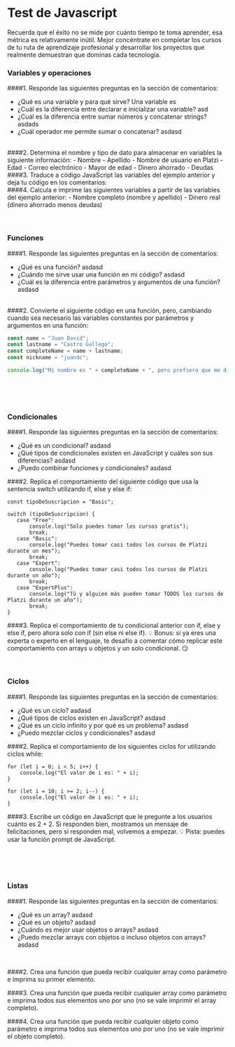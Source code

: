 # Test de Javascript

Recuerda que el éxito no se mide por cuánto tiempo te toma aprender, esa métrica es relativamente inútil. Mejor concéntrate en completar los cursos de tu ruta de aprendizaje profesional y desarrollar los proyectos que realmente demuestran que dominas cada tecnología.
<br>

### Variables y operaciones

####1. Responde las siguientes preguntas en la sección de comentarios:

- ¿Qué es una variable y para qué sirve?
		Una variable es
- ¿Cuál es la diferencia entre declarar e inicializar una variable?
		asd
- ¿Cuál es la diferencia entre sumar números y concatenar strings?
		asdads
- ¿Cuál operador me permite sumar o concatenar?
		asdasd


<br>
####2. Determina el nombre y tipo de dato para almacenar en variables la siguiente información:
- Nombre
- Apellido
- Nombre de usuario en Platzi
- Edad
- Correo electrónico
- Mayor de edad
- Dinero ahorrado
- Deudas

<br>
####3. Traduce a código JavaScript las variables del ejemplo anterior y deja tu código en los comentarios:

    

<br>
####4. Calcula e imprime las siguientes variables a partir de las variables del ejemplo anterior:
- Nombre completo (nombre y apellido)
- Dinero real (dinero ahorrado menos deudas)

<br>
<br>
<br>

### Funciones

####1. Responde las siguientes preguntas en la sección de comentarios:

- ¿Qué es una función?
		asdasd
- ¿Cuándo me sirve usar una función en mi código?
		asdasd
- ¿Cuál es la diferencia entre parámetros y argumentos de una función?
		asdasd


<br>
####2. Convierte el siguiente código en una función, pero, cambiando cuando sea necesario las variables constantes por parámetros y argumentos en una función:

```javascript
const name = "Juan David";
const lastname = "Castro Gallego";
const completeName = name + lastname;
const nickname = "juandc";

console.log("Mi nombre es " + completeName + ", pero prefiero que me digas " + nickname + ".");
```

<br>
<br>
<br>

### Condicionales

####1. Responde las siguientes preguntas en la sección de comentarios:

- ¿Qué es un condicional?
		asdasd
- ¿Qué tipos de condicionales existen en JavaScript y cuáles son sus diferencias?
		asdasd
- ¿Puedo combinar funciones y condicionales?
		asdasd

####2. Replica el comportamiento del siguiente código que usa la sentencia switch utilizando if, else y else if:

    const tipoDeSuscripcion = "Basic";
    
    switch (tipoDeSuscripcion) {
       case "Free":
           console.log("Solo puedes tomar los cursos gratis");
           break;
       case "Basic":
           console.log("Puedes tomar casi todos los cursos de Platzi durante un mes");
           break;
       case "Expert":
           console.log("Puedes tomar casi todos los cursos de Platzi durante un año");
           break;
       case "ExpertPlus":
           console.log("Tú y alguien más pueden tomar TODOS los cursos de Platzi durante un año");
           break;
    }

####3. Replica el comportamiento de tu condicional anterior con if, else y else if, pero ahora solo con if (sin else ni else if).
💡 Bonus: si ya eres una experta o experto en el lenguaje, te desafío a comentar cómo replicar este comportamiento con arrays u objetos y un solo condicional. 😏
<br>
<br>
<br>

### Ciclos

####1. Responde las siguientes preguntas en la sección de comentarios:

- ¿Qué es un ciclo?
		asdasd
- ¿Qué tipos de ciclos existen en JavaScript?
		asdasd
- ¿Qué es un ciclo infinito y por qué es un problema?
		asdasd
- ¿Puedo mezclar ciclos y condicionales?
		asdasd

####2. Replica el comportamiento de los siguientes ciclos for utilizando ciclos while:

    for (let i = 0; i < 5; i++) {
        console.log("El valor de i es: " + i);
    }
    
    for (let i = 10; i >= 2; i--) {
        console.log("El valor de i es: " + i);
    }

####3. Escribe un código en JavaScript que le pregunte a los usuarios cuánto es 2 + 2. Si responden bien, mostramos un mensaje de felicitaciones, pero si responden mal, volvemos a empezar.
💡 Pista: puedes usar la función prompt de JavaScript.

<br>
<br>
<br>

### Listas

####1. Responde las siguientes preguntas en la sección de comentarios:

- ¿Qué es un array?
		asdasd
- ¿Qué es un objeto?
		asdasd
- ¿Cuándo es mejor usar objetos o arrays?
		asdasd
- ¿Puedo mezclar arrays con objetos o incluso objetos con arrays?
		asdasd
<br>

####2. Crea una función que pueda recibir cualquier array como parámetro e imprima su primer elemento.
<br>

####3. Crea una función que pueda recibir cualquier array como parámetro e imprima todos sus elementos uno por uno (no se vale imprimir el array completo).
<br>

####4. Crea una función que pueda recibir cualquier objeto como parámetro e imprima todos sus elementos uno por uno (no se vale imprimir el objeto completo).